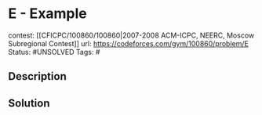 # E - Example

contest: [[CFICPC/100860/100860|2007-2008 ACM-ICPC, NEERC, Moscow Subregional Contest]]
url: https://codeforces.com/gym/100860/problem/E
Status: #UNSOLVED
Tags: #

## Description

## Solution

